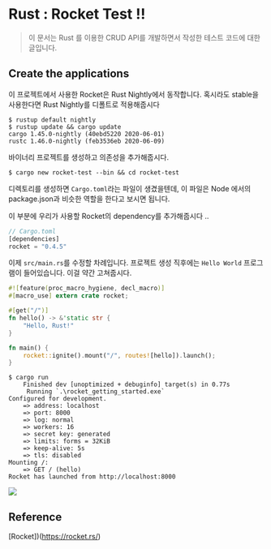 # Rust : Rocket Test !! 

> 이 문서는 Rust 를 이용한 CRUD API를 개발하면서 작성한 테스트 코드에 대한 글입니다.

## Create the applications

이 프로젝트에서 사용한 Rocket은 Rust Nightly에서 동작합니다. 혹시라도 stable을 사용한다면 Rust Nightly를 디폴트로 적용해줍시다 

```shell
$ rustup default nightly
$ rustup update && cargo update
cargo 1.45.0-nightly (40ebd5220 2020-06-01)
rustc 1.46.0-nightly (feb3536eb 2020-06-09)
```

바이너리 프로젝트를 생성하고 의존성을 추가해줍시다. 
```shell
$ cargo new rocket-test --bin && cd rocket-test

```

디렉토리를 생성하면 `Cargo.toml`라는 파일이 생겼을텐데, 이 파일은 Node 에서의 package.json과 비슷한 역할을 한다고 보시면 됩니다. 

이 부분에 우리가 사용할 Rocket의 dependency를 추가해줍시다 .. 

```rust
// Cargo.toml
[dependencies]
rocket = "0.4.5"
```

이제 `src/main.rs`를 수정할 차례입니다. 프로젝트 생성 직후에는 `Hello World` 프로그램이 들어있습니다. 이걸 약간 고쳐줍시다.

```rust
#![feature(proc_macro_hygiene, decl_macro)]
#[macro_use] extern crate rocket;

#[get("/")]
fn hello() -> &'static str {
    "Hello, Rust!"
}

fn main() {
    rocket::ignite().mount("/", routes![hello]).launch();
}
```

```shell
$ cargo run
    Finished dev [unoptimized + debuginfo] target(s) in 0.77s
     Running `.\rocket_getting_started.exe`
Configured for development.
    => address: localhost
    => port: 8000
    => log: normal
    => workers: 16
    => secret key: generated
    => limits: forms = 32KiB
    => keep-alive: 5s
    => tls: disabled
Mounting /:
    => GET / (hello)
Rocket has launched from http://localhost:8000

```

![](https://images.velog.io/images/eeeclipse/post/11bf48aa-8565-441c-80a4-bd585b75007a/image.png)

## Reference 
[Rocket])(https://rocket.rs/)
